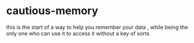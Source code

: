 # cautious-memory
this is the start of a way to help you remember your data , while being the only one who can use it to access it without a key of sorts
